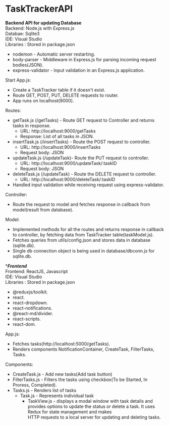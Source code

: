 # TaskTrackerAPI
****Backend API for updating Database****
 <br />
Backend: Node.js with Express.js <br />
Databae: Sqlite3 <br />
IDE: Visual Studio <br />
Libraries : Stored in package.json <br />
  * nodemon - Automatic server restarting.  <br />
  * body-parser - Middleware in Express.js for parsing incoming request bodies(JSON). <br />
  * express-validator - Input validation in an Express.js application. <br />

 Start App.js:
  * Create a TaskTracker table if it doesn't exist.
  * Route GET, POST, PUT, DELETE requests to router.
  * App runs on localhost(9000).

 Routes:
  * getTask.js (/getTasks) - Route GET request to Controller and returns tasks in response.
      * URL: http://localhost:9000/getTasks
      * Response: List of all tasks in JSON. 
  * insertTask.js (/insertTasks) - Route the POST request to controller.
      * URL: http://localhost:9000/insertTasks
      * Request body: JSON
  * updateTask.js (/updateTask)- Route the PUT request to controller.
      * URL: http://localhost:9000/updateTask/:taskID
      * Request body: JSON
  * deleteTask.js (/updateTask) - Route the DELETE request to controller.
       * URL: http://localhost:9000/deleteTask/:taskID
  * Handled input validation while receiving request using express-validator.

Controller:
 * Route the request to model and fetches response in callback from model(result from database).

Model:
 * Implemented methods for all the routes and returns response in callback to controller, by fetching data from TaskTracker table(taskModel.js).
 * Fetches queries from utils/config.json and stores data in database (sqlite.db).
 * Single db connection object is being used in database/dbconn.js for sqlite.db.

****Frontend***
 <br />
Frontend: ReactJS, Javascript <br />
IDE: Visual Studio <br />
Libraries : Stored in package.json <br />
  * @reduxjs/toolkit.  <br />
  * react. <br />
  * react-dropdown. <br />
  * react-notifications. <br />
  * @react-md/divider. <br />
  * react-scripts. <br/>
  * react-dom. <br/>

 App.js:
 * Fetches tasks(http://localhost:5000/getTasks).
 * Renders components NotificationContainer, CreateTask, FilterTasks, Tasks.

Components:
 * CreateTask.js - Add new tasks(Add task button)
 * FilterTasks.js - Filters the tasks using checkbox(To be Started, In Proress, Completed).
 * Tasks.js - Renders list of tasks
     * Task.js - Represents individual task
        * TaskView.js - displays a modal window with task details and provides options to update the status or delete a task. It uses Redux for state management and makes    
                        HTTP requests to a local server for updating and deleting tasks.
